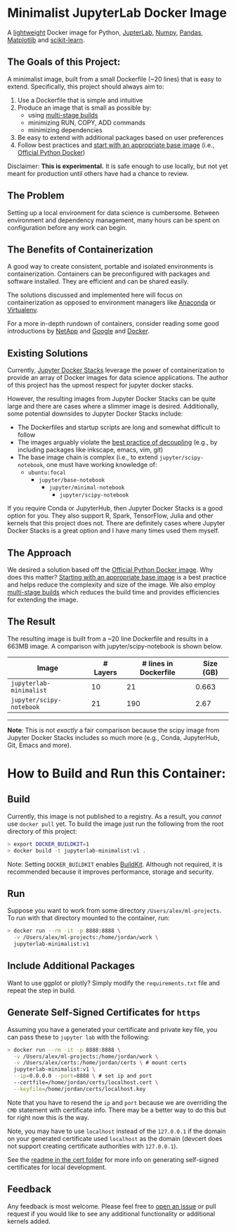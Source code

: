 # Minimalist JupyterLab Docker Image

A [lightweight](https://github.com/gitjeff05/jupyterlab-minimalist-image#the-result) Docker image for Python, [JupterLab](https://jupyterlab.readthedocs.io), [Numpy](https://numpy.org/), [Pandas](https://pandas.pydata.org/), [Matplotlib](https://matplotlib.org/) and [scikit-learn](https://scikit-learn.org/stable/).

## The Goals of this Project:

A minimalist image, built from a small Dockerfile (~20 lines) that is easy to extend. Specifically, this project should always aim to:

1. Use a Dockerfile that is simple and intuitive
2. Produce an image that is small as possible by:
    - using [multi-stage builds](https://docs.docker.com/develop/develop-images/dockerfile_best-practices/#use-multi-stage-builds)
    - minimizing RUN, COPY, ADD commands
    - minimizing dependencies
3. Be easy to extend with additional packages based on user preferences
4. Follow best practices and [start with an appropriate base image](https://docs.docker.com/develop/dev-best-practices/#how-to-keep-your-images-small) (i.e., [Official Python Docker](https://hub.docker.com/_/python))

Disclaimer: **This is experimental.**  It is safe enough to use locally, but not yet meant for production until others have had a chance to review.

## The Problem

Setting up a local environment for data science is cumbersome. Between environment and dependency management, many hours can be spent on configuration before any work can begin.

## The Benefits of Containerization

A good way to create consistent, portable and isolated environments is containerization. Containers can be preconfigured with packages and software installed. They are efficient and can be shared easily.

The solutions discussed and implemented here will focus on containerization as opposed to environment managers like [Anaconda](https://www.anaconda.com/) or [Virtualenv](https://virtualenv.pypa.io/en/latest/#).

For a more in-depth rundown of containers, consider reading some good introductions by [NetApp](https://www.netapp.com/us/info/what-are-containers.aspx) and [Google](https://cloud.google.com/containers) and [Docker](https://www.docker.com/resources/what-container).

## Existing Solutions

Currently, [Jupyter Docker Stacks](https://jupyter-docker-stacks.readthedocs.io/en/latest/) leverage the power of containerization to provide an array of Docker images for data science applications. The author of this project has the upmost respect for jupyter docker stacks.

However, the resulting images from Jupyter Docker Stacks can be quite large and there are cases where a slimmer image is desired. Additionally, some potential downsides to Jupyter Docker Stacks include:
  
  - The Dockerfiles and startup scripts are long and somewhat difficult to follow
  - The images arguably violate the [best practice of decoupling](https://docs.docker.com/develop/develop-images/dockerfile_best-practices/#decouple-applications) (e.g., by including packages like inkscape, emacs, vim, git)
  - The base image chain is complex (i.e., to extend `jupyter/scipy-notebook`, one must have working knowledge of:
    - `ubuntu:focal` 
      - `jupyter/base-notebook`
        - `jupyter/minimal-notebook`
          - `jupyter/scipy-notebook`

If you require Conda or JupyterHub, then Jupyter Docker Stacks is a good option for you. They also support R, Spark, TensorFlow, Julia and other kernels that this project does not. There are definitely cases where Jupyter Docker Stacks is a great option and I have many times used them myself.

## The Approach

We desired a solution based off the [Official Python Docker image](https://hub.docker.com/_/python). Why does this matter? [Starting with an appropriate base image](https://docs.docker.com/develop/dev-best-practices/#how-to-keep-your-images-small) is a best practice and helps reduce the complexity and size of the image. We also employ [multi-stage builds](https://docs.docker.com/develop/develop-images/dockerfile_best-practices/#use-multi-stage-builds) which reduces the build time and provides efficiencies for extending the image.

## The Result

The resulting image is built from a ~20 line Dockerfile and results in a 663MB image. A comparison with jupyter/scipy-notebook is shown below.

| Image  | # Layers | # lines in Dockerfile | Size (GB) | 
|---|---|---|---|
| `jupyterlab-minimalist`  | 10  | 21 | 0.663 |
| `jupyter/scipy-notebook`  | 21  | 190 | 2.67 |

---

**Note**: This is not *exactly* a fair comparison because the scipy image from Jupyter Docker Stacks includes so much more (e.g., Conda, JupyterHub, Git, Emacs and more).

# How to Build and Run this Container:

## Build

Currently, this image is not published to a registry. As a result, you *cannot* use `docker pull` yet. To build the image just run the following from the root directory of this project:

```bash
> export DOCKER_BUILDKIT=1
> docker build -t jupyterlab-minimalist:v1 .
```
Note: Setting `DOCKER_BUILDKIT` enables [BuildKit](https://docs.docker.com/develop/develop-images/build_enhancements/). Although not required, it is recommended because it improves performance, storage and security. 

## Run

Suppose you want to work from some directory `/Users/alex/ml-projects`. To run with that directory mounted to the container, run:

```bash
> docker run --rm -it -p 8888:8888 \
  -v /Users/alex/ml-projects:/home/jordan/work \
  jupyterlab-minimalist:v1
```

## Include Additional Packages

Want to use ggplot or plotly? Simply modify the `requirements.txt` file and repeat the step in build.

## Generate Self-Signed Certificates for `https`

Assuming you have a generated your certificate and private key file, you can pass these to `jupyter lab` with the following:

```bash
> docker run --rm -it -p 8888:8888 \
  -v /Users/alex/ml-projects:/home/jordan/work \
  -v /Users/alex/certs:/home/jordan/certs \ # mount certs
  jupyterlab-minimalist:v1 \
  --ip=0.0.0.0 --port=8888 \ # set ip and port
  --certfile=/home/jordan/certs/localhost.cert \
  --keyfile=/home/jordan/certs/localhost.key
```

Note that you have to resend the `ip` and `port` because we are overriding the `CMD` statement with certificate info. There may be a better way to do this but for right now this is the way.

Note, you may have to use `localhost` instead of the `127.0.0.1` if the domain on your generated certificate used `localhost` as the domain (devcert does not support creating certificate authorities with `127.0.0.1`).

See the [readme in the cert folder](https://github.com/gitjeff05/jupyterlab-minimalist-image/blob/master/cert/app.mjs) for more info on generating self-signed certificates for local development.

## Feedback

Any feedback is most welcome. Please feel free to [open an issue](https://github.com/gitjeff05/jupyterlab-minimalist-image/issues) or pull request if you would like to see any additional functionality or additional kernels added.

